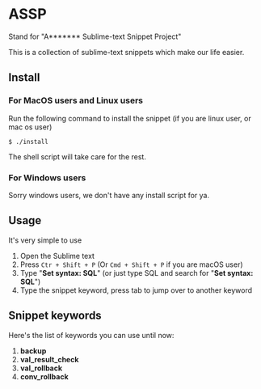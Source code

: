 # ASSP
Stand for "A******* Sublime-text Snippet Project"

This is a collection of sublime-text snippets which make our life easier.

## Install
### For MacOS users and Linux users
Run the following command to install the snippet (if you are linux user, or mac os user)
```
$ ./install
```

The shell script will take care for the rest.

### For Windows users
Sorry windows users, we don't have any install script for ya.

## Usage
It's very simple to use
1. Open the Sublime text
2. Press `Ctr + Shift + P` (Or `Cmd + Shift + P` if you are macOS user)
3. Type "**Set syntax: SQL**" (or just type SQL and search for "**Set syntax: SQL**")
4. Type the snippet keyword, press tab to jump over to another keyword

## Snippet keywords
Here's the list of keywords you can use until now:
1. **backup**
2. **val_result_check**
3. **val_rollback**
4. **conv_rollback**